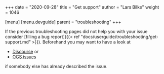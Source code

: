 +++
date = "2020-09-28"
title = "Get support"
author = "Lars Bilke"
weight = 1046

[menu]
  [menu.devguide]
    parent = "troubleshooting"
+++

If the previous troubleshooting pages did not help you with your issue consider [filling a bug report]({{< ref "docs/userguide/troubleshooting/get-support.md" >}}). Beforehand you may want to have a look at

- [Discourse](https://discourse.opengeosys.org) or
- [OGS issues](https://gitlab.opengeosys.org/ogs/ogs/-/issues)

if somebody else has already described the issue.
